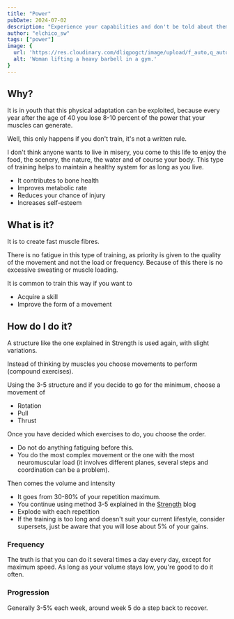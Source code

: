 ```yaml
---
title: "Power"
pubDate: 2024-07-02
description: "Experience your capabilities and don't be told about them."
author: "elchico_sw"
tags: ["power"]
image: {
  url: 'https://res.cloudinary.com/dliqpogct/image/upload/f_auto,q_auto/v1/mysite/power',
  alt: 'Woman lifting a heavy barbell in a gym.'
}
---
```



## Why?

It is in youth that this physical adaptation can be exploited, because every year after the age of 40 you lose 8-10 percent of the power that your muscles can generate.

Well, this only happens if you don't train, it's not a written rule.

I don't think anyone wants to live in misery, you come to this life to enjoy the food, the scenery, the nature, the water and of course your body. This type of training helps to maintain a healthy system for as long as you live.

- It contributes to bone health
- Improves metabolic rate
- Reduces your chance of injury
- Increases self-esteem

## What is it?


It is to create fast muscle fibres.

There is no fatigue in this type of training, as priority is given to the quality of the movement and not the load or frequency. Because of this there is no excessive sweating or muscle loading. 

It is common to train this way if you want to

- Acquire a skill
- Improve the form of a movement

## How do I do it?


A structure like the one explained in Strength is used again, with slight variations.

Instead of thinking by muscles you choose movements to perform (compound exercises).

Using the 3-5 structure and if you decide to go for the minimum, choose a movement of

- Rotation
- Pull
- Thrust

Once you have decided which exercises to do, you choose the order.

- Do not do anything fatiguing before this.
- You do the most complex movement or the one with the most neuromuscular load (it involves different planes, several steps and coordination can be a problem).

Then comes the volume and intensity

- It goes from 30-80% of your repetition maximum.
- You continue using method 3-5 explained in the [Strength](https://elchico.coach/en/blog/strength) blog
- Explode with each repetition
- If the training is too long and doesn't suit your current lifestyle, consider supersets, just be aware that you will lose about 5% of your gains.

### Frequency

The truth is that you can do it several times a day every day, except for maximum speed. As long as your volume stays low, you're good to do it often.

### Progression

Generally 3-5% each week, around week 5 do a step back to recover.